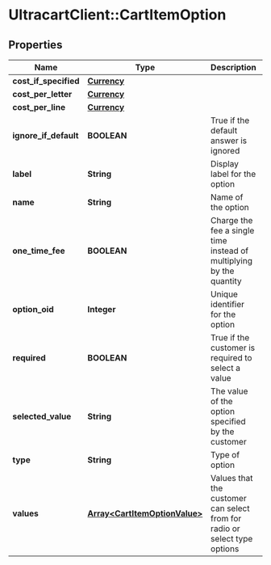 # UltracartClient::CartItemOption

## Properties
Name | Type | Description | Notes
------------ | ------------- | ------------- | -------------
**cost_if_specified** | [**Currency**](Currency.md) |  | [optional] 
**cost_per_letter** | [**Currency**](Currency.md) |  | [optional] 
**cost_per_line** | [**Currency**](Currency.md) |  | [optional] 
**ignore_if_default** | **BOOLEAN** | True if the default answer is ignored | [optional] 
**label** | **String** | Display label for the option | [optional] 
**name** | **String** | Name of the option | [optional] 
**one_time_fee** | **BOOLEAN** | Charge the fee a single time instead of multiplying by the quantity | [optional] 
**option_oid** | **Integer** | Unique identifier for the option | [optional] 
**required** | **BOOLEAN** | True if the customer is required to select a value | [optional] 
**selected_value** | **String** | The value of the option specified by the customer | [optional] 
**type** | **String** | Type of option | [optional] 
**values** | [**Array&lt;CartItemOptionValue&gt;**](CartItemOptionValue.md) | Values that the customer can select from for radio or select type options | [optional] 


